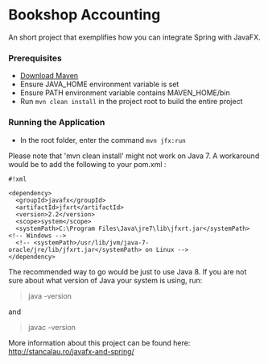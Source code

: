 # Bookshop Accounting #

An short project that exemplifies how you can integrate Spring with JavaFX.

### Prerequisites ###

* [Download Maven](https://maven.apache.org/download.cgi)
* Ensure JAVA_HOME environment variable is set
* Ensure PATH environment variable contains MAVEN_HOME/bin
* Run `mvn clean install` in the project root to build the entire project

### Running the Application ###

* In the root folder, enter the command `mvn jfx:run`

Please note that 'mvn clean install' might not work on Java 7. A workaround would be to add the following to your pom.xml <dependencies>:


```
#!xml

<dependency>
  <groupId>javafx</groupId>
  <artifactId>jfxrt</artifactId>
  <version>2.2</version>
  <scope>system</scope>
  <systemPath>C:\Program Files\Java\jre7\lib\jfxrt.jar</systemPath> <!-- Windows -->
  <!-- <systemPath>/usr/lib/jvm/java-7-oracle/jre/lib/jfxrt.jar</systemPath> on Linux -->
</dependency>
```



The recommended way to go would be just to use Java 8. If you are not sure about what version of Java your system is using, run:
 >java -version

and

 >javac -version


More information about this project can be found here: http://stancalau.ro/javafx-and-spring/